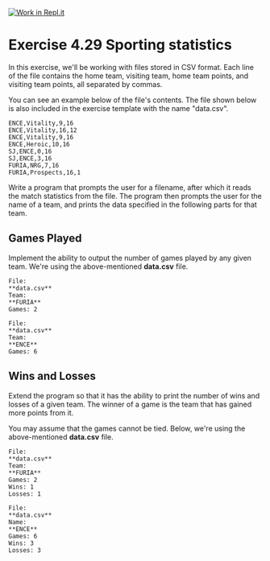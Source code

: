 [![Work in Repl.it](https://classroom.github.com/assets/work-in-replit-14baed9a392b3a25080506f3b7b6d57f295ec2978f6f33ec97e36a161684cbe9.svg)](https://classroom.github.com/online_ide?assignment_repo_id=4838393&assignment_repo_type=AssignmentRepo)
# Exercise 4.29 Sporting statistics

In this exercise, we'll be working with files stored in CSV format. Each line of the file contains the home team, visiting team, home team points, and visiting team points, all separated by commas.

You can see an example below of the file's contents. The file shown below is also included in the exercise template with the name "data.csv".

```plaintext
ENCE,Vitality,9,16
ENCE,Vitality,16,12
ENCE,Vitality,9,16
ENCE,Heroic,10,16
SJ,ENCE,0,16
SJ,ENCE,3,16
FURIA,NRG,7,16
FURIA,Prospects,16,1
```

Write a program that prompts the user for a filename, after which it reads the match statistics from the file. The program then prompts the user for the name of a team, and prints the data specified in the following parts for that team.

## Games Played

Implement the ability to output the number of games played by any given team. We're using the above-mentioned **data.csv** file.

```plaintext
File:
**data.csv**
Team:
**FURIA**
Games: 2
```

```plaintext
File:
**data.csv**
Team:
**ENCE**
Games: 6
```

## Wins and Losses

Extend the program so that it has the ability to print the number of wins and losses of a given team. The winner of a game is the team that has gained more points from it.

You may assume that the games cannot be tied. Below, we're using the above-mentioned **data.csv** file.

```plaintext
File:
**data.csv**
Team:
**FURIA**
Games: 2
Wins: 1
Losses: 1
```

```plaintext
File:
**data.csv**
Name:
**ENCE**
Games: 6
Wins: 3
Losses: 3
```

